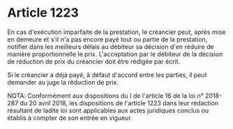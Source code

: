 # Article 1223

En cas d'exécution imparfaite de la prestation, le créancier peut, après mise en demeure et s'il n'a pas encore payé tout ou partie de la prestation, notifier dans les meilleurs délais au débiteur sa décision d'en réduire de manière proportionnelle le prix. L'acceptation par le débiteur de la décision de réduction de prix du créancier doit être rédigée par écrit.

Si le créancier a déjà payé, à défaut d'accord entre les parties, il peut demander au juge la réduction de prix.

NOTA:
Conformément aux dispositions du I de l'article 16 de la loi n° 2018-287 du 20 avril 2018, les dispositions de l'article 1223 dans leur rédaction résultant de ladite loi sont applicables aux actes juridiques conclus ou établis à compter de son entrée en vigueur.
